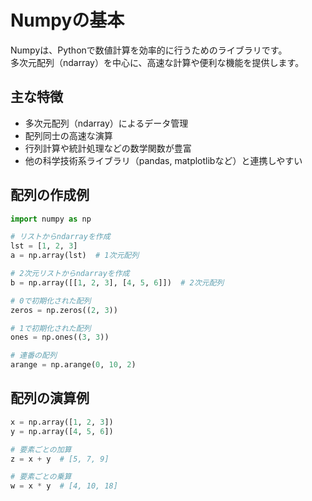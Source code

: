 # Numpyの基本

Numpyは、Pythonで数値計算を効率的に行うためのライブラリです。  
多次元配列（ndarray）を中心に、高速な計算や便利な機能を提供します。

## 主な特徴

- 多次元配列（ndarray）によるデータ管理
- 配列同士の高速な演算
- 行列計算や統計処理などの数学関数が豊富
- 他の科学技術系ライブラリ（pandas, matplotlibなど）と連携しやすい

## 配列の作成例

```python
import numpy as np

# リストからndarrayを作成
lst = [1, 2, 3]
a = np.array(lst)  # 1次元配列

# 2次元リストからndarrayを作成
b = np.array([[1, 2, 3], [4, 5, 6]])  # 2次元配列

# 0で初期化された配列
zeros = np.zeros((2, 3))

# 1で初期化された配列
ones = np.ones((3, 3))

# 連番の配列
arange = np.arange(0, 10, 2)
```

## 配列の演算例

```python
x = np.array([1, 2, 3])
y = np.array([4, 5, 6])

# 要素ごとの加算
z = x + y  # [5, 7, 9]

# 要素ごとの乗算
w = x * y  # [4, 10, 18]
```